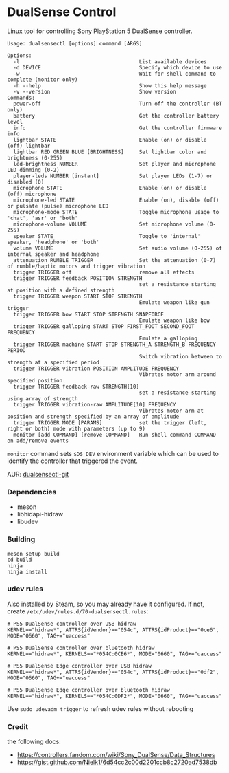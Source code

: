 # DualSense Control

Linux tool for controlling Sony PlayStation 5 DualSense controller.

    Usage: dualsensectl [options] command [ARGS]

    Options:
      -l                                       List available devices
      -d DEVICE                                Specify which device to use
      -w                                       Wait for shell command to complete (monitor only)
      -h --help                                Show this help message
      -v --version                             Show version
    Commands:
      power-off                                Turn off the controller (BT only)
      battery                                  Get the controller battery level
      info                                     Get the controller firmware info
      lightbar STATE                           Enable (on) or disable (off) lightbar
      lightbar RED GREEN BLUE [BRIGHTNESS]     Set lightbar color and brightness (0-255)
      led-brightness NUMBER                    Set player and microphone LED dimming (0-2)
      player-leds NUMBER [instant]             Set player LEDs (1-7) or disabled (0)
      microphone STATE                         Enable (on) or disable (off) microphone
      microphone-led STATE                     Enable (on), disable (off) or pulsate (pulse) microphone LED
      microphone-mode STATE                    Toggle microphone usage to 'chat', 'asr' or 'both'
      microphone-volume VOLUME                 Set microphone volume (0-255)
      speaker STATE                            Toggle to 'internal' speaker, 'headphone' or 'both'
      volume VOLUME                            Set audio volume (0-255) of internal speaker and headphone
      attenuation RUMBLE TRIGGER               Set the attenuation (0-7) of rumble/haptic motors and trigger vibration
      trigger TRIGGER off                      remove all effects
      trigger TRIGGER feedback POSITION STRENGTH
                                               set a resistance starting at position with a defined strength
      trigger TRIGGER weapon START STOP STRENGTH
                                               Emulate weapon like gun trigger
      trigger TRIGGER bow START STOP STRENGTH SNAPFORCE
                                               Emulate weapon like bow
      trigger TRIGGER galloping START STOP FIRST_FOOT SECOND_FOOT FREQUENCY
                                               Emulate a galloping
      trigger TRIGGER machine START STOP STRENGTH_A STRENGTH_B FREQUENCY PERIOD
                                               Switch vibration between to strength at a specified period
      trigger TRIGGER vibration POSITION AMPLITUDE FREQUENCY
                                               Vibrates motor arm around specified position
      trigger TRIGGER feedback-raw STRENGTH[10]
                                               set a resistance starting using array of strength
      trigger TRIGGER vibration-raw AMPLITUDE[10] FREQUENCY
                                               Vibrates motor arm at position and strength specified by an array of amplitude
      trigger TRIGGER MODE [PARAMS]            set the trigger (left, right or both) mode with parameters (up to 9)
      monitor [add COMMAND] [remove COMMAND]   Run shell command COMMAND on add/remove events


`monitor` command sets `$DS_DEV` environment variable which can be used to identify the controller that triggered the event.

AUR: [dualsensectl-git](https://aur.archlinux.org/packages/dualsensectl-git/)

### Dependencies

* meson
* libhidapi-hidraw
* libudev

### Building

    meson setup build
    cd build
    ninja
    ninja install

### udev rules

Also installed by Steam, so you may already have it configured. If not, create `/etc/udev/rules.d/70-dualsensectl.rules`:

    # PS5 DualSense controller over USB hidraw
    KERNEL=="hidraw*", ATTRS{idVendor}=="054c", ATTRS{idProduct}=="0ce6", MODE="0660", TAG+="uaccess"

    # PS5 DualSense controller over bluetooth hidraw
    KERNEL=="hidraw*", KERNELS=="*054C:0CE6*", MODE="0660", TAG+="uaccess"

    # PS5 DualSense Edge controller over USB hidraw
    KERNEL=="hidraw*", ATTRS{idVendor}=="054c", ATTRS{idProduct}=="0df2", MODE="0660", TAG+="uaccess"

    # PS5 DualSense Edge controller over bluetooth hidraw
    KERNEL=="hidraw*", KERNELS=="*054C:0DF2*", MODE="0660", TAG+="uaccess"

Use `sudo udevadm trigger` to refresh udev rules without rebooting

### Credit

the following docs:
 - https://controllers.fandom.com/wiki/Sony_DualSense/Data_Structures
 - https://gist.github.com/Nielk1/6d54cc2c00d2201ccb8c2720ad7538db
